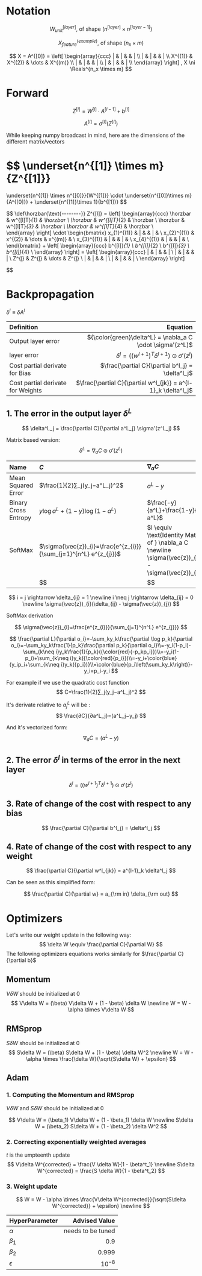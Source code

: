 # Notation

$$
W^{[layer]}_{unit}
\text{, of shape }
(n^{[layer]} \times n^{[layer - 1]})
$$

$$
X^{(example)}_{feature}
\text{, of shape }
(n_x \times m)
$$

$$
X = A^{[0]} = 
\left[
  \begin{array}{ccc}
	| & | &  & | \\
	| & | &  & | \\
	X^{(1)} & X^{(2)} & \dots & X^{(m)} \\
	| & | &  & | \\
	| & | &  & | \\
  \end{array}
\right]
,
X \ni \Reals^{n_x \times m}
$$

# Forward
$$
Z^{[l]} = W^{[l]} \cdot A^{[l-1]} + b^{[l]}
$$

$$ A^{[l]} = \sigma^{[l]} (Z^{[l]}) $$

While keeping numpy broadcast in mind,
here are the dimensions of the different matrix/vectors

$$
\underset{n^{[1]} \times m}{Z^{[1]}}
= 
\underset{n^{[1]} \times n^{[0]}}{W^{[1]}}
\cdot
\underset{n^{[0]}\times m}{A^{[0]}}
+
\underset{n^{[1]}\times 1}{b^{[1]}}
$$


$$
\def\horzbar{\text{--------}}
Z^{[l]} = 
\left[
  \begin{array}{ccc}
    \horzbar & w^{[l]T}_{1} & \horzbar \\
    \horzbar & w^{[l]T}_{2} & \horzbar \\
    \horzbar & w^{[l]T}_{3} & \horzbar \\
    \horzbar & w^{[l]T}_{4} & \horzbar \\  
  \end{array}
\right]
\cdot
\begin{bmatrix}
	x_{1}^{(1)} & | &  & | & \\
	x_{2}^{(1)} & x^{(2)} & \dots & x^{(m)} & \\
	x_{3}^{(1)} & | &  & | & \\
	x_{4}^{(1)} & | &  & | & \\
\end{bmatrix}
+
\left[
  \begin{array}{ccc}
    b^{[l]}_{1} \\
    b^{[l]}_{2} \\
    b^{[l]}_{3} \\
    b^{[l]}_{4} \\
  \end{array}
\right] = 
\left[
  \begin{array}{ccc}
	| & | &  & | \\
	| & | &  & | \\
	Z^{[l](1)} & Z^{[l](2)} & \dots & Z^{[l](m)} \\
	| & | &  & | \\
	| & | &  & | \\
  \end{array}
\right]

$$


# Backpropagation

$\delta^l \equiv \delta A^l$

| Definition                       | Equation |
|:-                                |-:|
|Output layer error                |${\color{green}\delta^L} = \nabla_a C \odot \sigma'(z^L)$|
|layer error                       |$\delta^l = ((w^{l+1})^T \delta^{l+1}) \odot \sigma'(z^l)$|
|Cost partial derivate for Bias    |$\frac{\partial C}{\partial b^l_j} =  \delta^l_j$|
|Cost partial derivate for Weights |$\frac{\partial C}{\partial w^l_{jk}} = a^{l-1}_k \delta^l_j$|

## 1. The error in the output layer $δ^L$

$$
\delta^L_j = \frac{\partial C}{\partial a^L_j} \sigma'(z^L_j)
$$

Matrix based version:
$$
\delta^L = \nabla_a C \odot \sigma'(z^L)
$$

|Name|$C$|$\nabla_a C$|
|:-|:-|:-|
|Mean Squared Error|$\frac{1}{2}∑_j(y_j−a^L_j)^2$|$a^L-y$|
|Binary Cross Entropy|$y\log{a^L} + (1-y)\log(1-a^L)$|$\frac{-y}{a^L}+\frac{1-y}{1-a^L}$|
|SoftMax|$\sigma(\vec{z})_{i}=\frac{e^{z_{i}}}{\sum_{j=1}^{n^L} e^{z_{j}}}$|$I \equiv \text{Identity Matrix of } \nabla_a C \newline \sigma(\vec{z})_{i}(I - \sigma(\vec{z})_{j})$|
||$$|$$|


$$
i = j \rightarrow \delta_{ij} = 1 \newline i  \neq j \rightarrow \delta_{ij} = 0 \newline \sigma(\vec{z})_{i}(\delta_{ij} - \sigma(\vec{z})_{j})
$$

SoftMax derivation

$$
\sigma(\vec{z})_{i}=\frac{e^{z_{i}}}{\sum_{j=1}^{n^L} e^{z_{j}}}
$$


$$
\frac{\partial L}{\partial o_i}=-\sum_ky_k\frac{\partial \log p_k}{\partial o_i}=-\sum_ky_k\frac{1}{p_k}\frac{\partial p_k}{\partial o_i}\\=-y_i(1-p_i)-\sum_{k\neq i}y_k\frac{1}{p_k}({\color{red}{-p_kp_i}})\\=-y_i(1-p_i)+\sum_{k\neq i}y_k({\color{red}{p_i}})\\=-y_i+\color{blue}{y_ip_i+\sum_{k\neq i}y_k({p_i})}\\=\color{blue}{p_i\left(\sum_ky_k\right)}-y_i=p_i-y_i
$$

For example if we use the quadratic cost function
$$
C=\frac{1}{2}∑_j(y_j−a^L_j)^2
$$

It's derivate relative to $a^L_j$ will be :
$$
\frac{∂C}{∂a^L_j}=(a^L_j−y_j)
$$

And it's vectorized form:
$$
\nabla_a C = (a^L-y)
$$

## 2. The error $δ^l$ in terms of the error in the next layer

$$
\delta^l = ((w^{l+1})^T \delta^{l+1}) \odot \sigma'(z^l)
$$

## 3. Rate of change of the cost with respect to any bias

$$
\frac{\partial C}{\partial b^l_j} =  \delta^l_j
$$

## 4. Rate of change of the cost with respect to any weight

$$
  \frac{\partial C}{\partial w^l_{jk}} = a^{l-1}_k \delta^l_j
$$

Can be seen as this simplified form:

$$
\frac{\partial C}{\partial w} = a_{\rm in} \delta_{\rm out}
$$

# Optimizers
Let's write our weight update in the following way:
$$
\delta W \equiv \frac{\partial C}{\partial W}
$$
The following optimizers equations works similarly for $\frac{\partial C}{\partial b}$

## Momentum

$V\delta W$ should be initialized at $0$
$$
V\delta W = (\beta) V\delta W + (1 - \beta) \delta W  
\newline
W = W - \alpha \times V\delta W
$$

## RMSprop

$S\delta W$ should be initialized at $0$
$$
S\delta W = (\beta) S\delta W + (1 - \beta) \delta W^2
\newline
W = W - \alpha \times \frac{\delta W}{\sqrt{S\delta W} + \epsilon}
$$

## Adam


### 1. Computing the Momentum and RMSprop
$V\delta W$ and $S\delta W$ should be initialized at $0$

$$
V\delta W = (\beta_1) V\delta W + (1 - \beta_1) \delta W  
\newline
S\delta W = (\beta_2) S\delta W + (1 - \beta_2) \delta W^2
$$

### 2. Correcting exponentially weighted averages
$t$ is the umpteenth update
$$
V\delta W^{corrected} = \frac{V \delta W}{1 - \beta^t_1}
\newline
S\delta W^{corrected} = \frac{S \delta W}{1 - \beta^t_2}
$$

### 3. Weight update

$$
W = W - \alpha \times \frac{V\delta W^{corrected}}{\sqrt{S\delta W^{corrected}} + \epsilon}
\newline
$$

| HyperParameter | Advised Value |
|:-|-:|
|$\alpha$|needs to be tuned|
|$\beta_1$|$0.9$|
|$\beta_2$|$0.999$|
|$\epsilon$|$10^{-8}$|